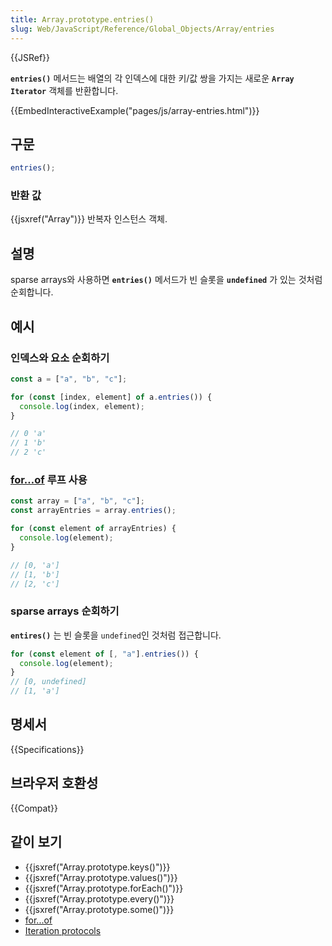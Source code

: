 ```yaml
---
title: Array.prototype.entries()
slug: Web/JavaScript/Reference/Global_Objects/Array/entries
---
```


{{JSRef}}

**`entries()`** 메서드는 배열의 각 인덱스에 대한 키/값 쌍을 가지는 새로운 **`Array Iterator`** 객체를 반환합니다.

{{EmbedInteractiveExample("pages/js/array-entries.html")}}

## 구문

```js
entries();
```

### 반환 값

{{jsxref("Array")}} 반복자 인스턴스 객체.

## 설명

sparse arrays와 사용하면 **`entries()`** 메서드가 빈 슬롯을 **`undefined`** 가 있는 것처럼 순회합니다.

## 예시

### 인덱스와 요소 순회하기

```js
const a = ["a", "b", "c"];

for (const [index, element] of a.entries()) {
  console.log(index, element);
}

// 0 'a'
// 1 'b'
// 2 'c'
```

### [for…of](/ko/docs/Web/JavaScript/Reference/Statements/for...of) 루프 사용

```js
const array = ["a", "b", "c"];
const arrayEntries = array.entries();

for (const element of arrayEntries) {
  console.log(element);
}

// [0, 'a']
// [1, 'b']
// [2, 'c']
```

### sparse arrays 순회하기

**`entires()`** 는 빈 슬롯을 `undefined`인 것처럼 접근합니다.

```js
for (const element of [, "a"].entries()) {
  console.log(element);
}
// [0, undefined]
// [1, 'a']
```

## 명세서

{{Specifications}}

## 브라우저 호환성

{{Compat}}

## 같이 보기

- {{jsxref("Array.prototype.keys()")}}
- {{jsxref("Array.prototype.values()")}}
- {{jsxref("Array.prototype.forEach()")}}
- {{jsxref("Array.prototype.every()")}}
- {{jsxref("Array.prototype.some()")}}
- [for...of](/ko/docs/Web/JavaScript/Reference/Statements/for...of)
- [Iteration protocols](/ko/docs/Web/JavaScript/Reference/Iteration_protocols)
